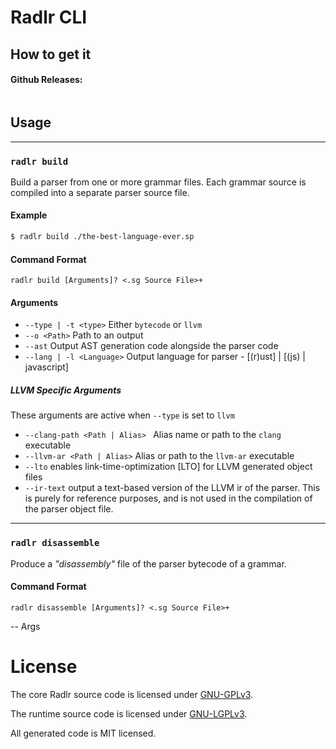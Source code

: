 # Radlr CLI

## How to get it

#### Github Releases:
```

```

## Usage

---

### `radlr build` 

Build a parser from one or more grammar files. Each grammar source is compiled into a separate parser source file. 

#### Example

```sh
$ radlr build ./the-best-language-ever.sp
```

#### Command Format

```
radlr build [Arguments]? <.sg Source File>+
```

#### Arguments

- `--type | -t <type>`
    Either `bytecode` or `llvm`
- `--o <Path>` 
    Path to an output
- `--ast`
    Output AST generation code alongside the parser code
- `--lang | -l <Language>`
    Output language for parser - [(r)ust] | [(js) | javascript]

##### LLVM Specific Arguments

These arguments are active when `--type` is set to `llvm`

- `--clang-path <Path | Alias> ` 
    Alias name or path to the `clang` executable
- `--llvm-ar <Path | Alias>`
    Alias or path to the `llvm-ar` executable
- `--lto`
    enables link-time-optimization [LTO] for LLVM generated object files
- `--ir-text`
    output a text-based version of the LLVM ir of the parser. This is purely
    for reference purposes, and is not used in the compilation of the parser object
    file.

---
### `radlr disassemble`

Produce a *"disassembly"* file of the parser bytecode of a grammar.

#### Command Format

```
radlr disassemble [Arguments]? <.sg Source File>+
```
-- Args 

 # License 

 The core Radlr source code is licensed under [GNU-GPLv3](../../../LICENSE.md). 

 The runtime source code is licensed under [GNU-LGPLv3](../../../LICENSE.md). 

 All generated code is MIT licensed.